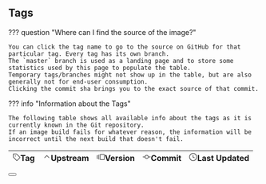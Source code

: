 ## Tags

??? question "Where can I find the source of the image?"

    You can click the tag name to go to the source on GitHub for that particular tag. Every tag has its own branch.
    The `master` branch is used as a landing page and to store some statistics used by this page to populate the table.
    Temporary tags/branches might not show up in the table, but are also generally not for end-user consumption.
    Clicking the commit sha brings you to the exact source of that commit.

??? info "Information about the Tags"

    The following table shows all available info about the tags as it is currently known in the Git repository.
    If an image build fails for whatever reason, the information will be incorrect until the next build that doesn't fail.

<table id= "tags-table">
  <thead>
    <th style="white-space:nowrap;"><span class="twemoji"><svg xmlns="http://www.w3.org/2000/svg" xmlns:xlink="http://www.w3.org/1999/xlink" aria-hidden="true" focusable="false" width="1em" height="1em" style="-ms-transform: rotate(360deg); -webkit-transform: rotate(360deg); transform: rotate(360deg);" preserveAspectRatio="xMidYMid meet" viewBox="0 0 16 16"><path fill-rule="evenodd" d="M2.5 7.775V2.75a.25.25 0 0 1 .25-.25h5.025a.25.25 0 0 1 .177.073l6.25 6.25a.25.25 0 0 1 0 .354l-5.025 5.025a.25.25 0 0 1-.354 0l-6.25-6.25a.25.25 0 0 1-.073-.177zm-1.5 0V2.75C1 1.784 1.784 1 2.75 1h5.025c.464 0 .91.184 1.238.513l6.25 6.25a1.75 1.75 0 0 1 0 2.474l-5.026 5.026a1.75 1.75 0 0 1-2.474 0l-6.25-6.25A1.75 1.75 0 0 1 1 7.775zM6 5a1 1 0 1 0 0 2a1 1 0 0 0 0-2z" fill="#626262"/></svg></span>Tag</th>
    <th style="white-space:nowrap;"><span class="twemoji"><svg xmlns="http://www.w3.org/2000/svg" xmlns:xlink="http://www.w3.org/1999/xlink" aria-hidden="true" focusable="false" width="1em" height="1em" style="-ms-transform: rotate(360deg); -webkit-transform: rotate(360deg); transform: rotate(360deg);" preserveAspectRatio="xMidYMid meet" viewBox="0 0 16 16"><path fill-rule="evenodd" d="M3.22 9.78a.75.75 0 0 1 0-1.06l4.25-4.25a.75.75 0 0 1 1.06 0l4.25 4.25a.75.75 0 0 1-1.06 1.06L8 6.06L4.28 9.78a.75.75 0 0 1-1.06 0z" fill="#626262"/></svg></span>Upstream</th>
    <th style="white-space:nowrap;"><span class="twemoji"><svg xmlns="http://www.w3.org/2000/svg" xmlns:xlink="http://www.w3.org/1999/xlink" aria-hidden="true" focusable="false" width="1em" height="1em" style="-ms-transform: rotate(360deg); -webkit-transform: rotate(360deg); transform: rotate(360deg);" preserveAspectRatio="xMidYMid meet" viewBox="0 0 16 16"><path fill-rule="evenodd" d="M7.75 14A1.75 1.75 0 0 1 6 12.25v-8.5C6 2.784 6.784 2 7.75 2h6.5c.966 0 1.75.784 1.75 1.75v8.5A1.75 1.75 0 0 1 14.25 14h-6.5zm-.25-1.75c0 .138.112.25.25.25h6.5a.25.25 0 0 0 .25-.25v-8.5a.25.25 0 0 0-.25-.25h-6.5a.25.25 0 0 0-.25.25v8.5zM4.9 3.508a.75.75 0 0 1-.274 1.025a.25.25 0 0 0-.126.217v6.5a.25.25 0 0 0 .126.217a.75.75 0 0 1-.752 1.298A1.75 1.75 0 0 1 3 11.25v-6.5c0-.649.353-1.214.874-1.516a.75.75 0 0 1 1.025.274zM1.625 5.533a.75.75 0 1 0-.752-1.299A1.75 1.75 0 0 0 0 5.75v4.5c0 .649.353 1.214.874 1.515a.75.75 0 1 0 .752-1.298a.25.25 0 0 1-.126-.217v-4.5a.25.25 0 0 1 .126-.217z" fill="#626262"/></svg></span>Version</th>
    <th style="white-space:nowrap;"><span class="twemoji"><svg xmlns="http://www.w3.org/2000/svg" xmlns:xlink="http://www.w3.org/1999/xlink" aria-hidden="true" focusable="false" width="1em" height="1em" style="-ms-transform: rotate(360deg); -webkit-transform: rotate(360deg); transform: rotate(360deg);" preserveAspectRatio="xMidYMid meet" viewBox="0 0 16 16"><path fill-rule="evenodd" d="M10.5 7.75a2.5 2.5 0 1 1-5 0a2.5 2.5 0 0 1 5 0zm1.43.75a4.002 4.002 0 0 1-7.86 0H.75a.75.75 0 1 1 0-1.5h3.32a4.001 4.001 0 0 1 7.86 0h3.32a.75.75 0 1 1 0 1.5h-3.32z" fill="#626262"/></svg></span>Commit</th>
    <th style="white-space:nowrap;"><span class="twemoji"><svg xmlns="http://www.w3.org/2000/svg" xmlns:xlink="http://www.w3.org/1999/xlink" aria-hidden="true" focusable="false" width="1em" height="1em" style="-ms-transform: rotate(360deg); -webkit-transform: rotate(360deg); transform: rotate(360deg);" preserveAspectRatio="xMidYMid meet" viewBox="0 0 16 16"><path fill-rule="evenodd" d="M1.5 8a6.5 6.5 0 1 1 13 0a6.5 6.5 0 0 1-13 0zM8 0a8 8 0 1 0 0 16A8 8 0 0 0 8 0zm.5 4.75a.75.75 0 0 0-1.5 0v3.5a.75.75 0 0 0 .471.696l2.5 1a.75.75 0 0 0 .557-1.392L8.5 7.742V4.75z" fill="#626262"/></svg></span>Last Updated</th>
  </thead>
  <tbody>
  </tbody>
</table>

<div id="tags-admonition" class="admonition docker">
<div class="highlight" id="tags-codeblock"><pre id="__code_2"><span></span><button class="md-clipboard md-icon" title="Copy to clipboard" data-clipboard-target="#__code_2 > code"></button><code></code></pre></div>
</div>

<script type="text/javascript" src="https://ajax.googleapis.com/ajax/libs/jquery/3.5.1/jquery.min.js"></script>
<script type="text/javascript" src="/javascripts/loadJSON.js"></script>

